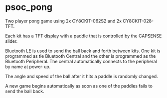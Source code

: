 # psoc_pong

Two player pong game using 2x CY8CKIT-062S2 and 2x CY8CKIT-028-TFT.

Each kit has a TFT display with a paddle that is controlled by the CAPSENSE slider.

Bluetooth LE is used to send the ball back and forth between kits. One kit is
programmed as tle Bluetooth Central and the other is programmed as the Bluetooth
Peripheral. The central automatically connects to the peripheral by name at power-up.

The angle and speed of the ball after it hits a paddle is randomly changed.

A new game begins automatically as soon as one of the paddles fails to send the ball back.
